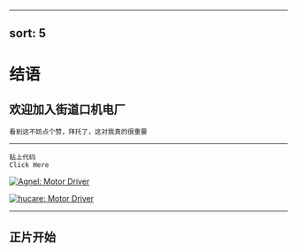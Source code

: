 <!--
 * @Descripttion: 
 * @version: 第一版
 * @Author: 叮咚蛋
 * @Date: 2021-03-06 10:13:31
 * @LastEditors: 叮咚蛋
 * @LastEditTime: 2021-03-06 10:18:56
 * @FilePath: \hucare233.github.io\test\mentions.md
-->
---
sort: 5
---

# 结语

## 欢迎加入街道口机电厂

`看到这不妨点个赞，拜托了，这对我真的很重要`

---

```tip
贴上代码
Click Here
```

[![Agnel: Motor Driver](https://img.shields.io/badge/Agnel-motor%20driver-blue)](http://www.github.com/Agnel-Wang/MotorProj)

[![hucare: Motor Driver](https://img.shields.io/badge/%E5%8F%AE%E5%92%9A%E8%9B%8B-MotorPro-blue)](http://www.github.com/hucare233)

---

## 正片开始
